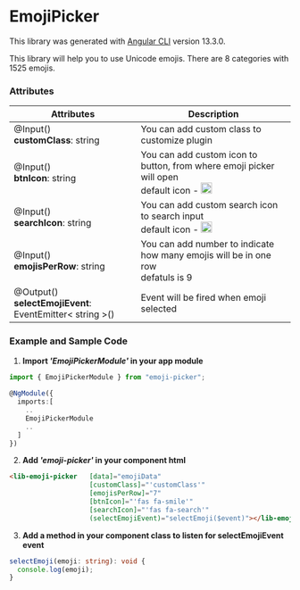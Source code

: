 # EmojiPicker

This library was generated with [Angular CLI](https://github.com/angular/angular-cli) version 13.3.0.

This library will help you to use Unicode emojis. There are 8 categories with 1525 emojis.

### Attributes
Attributes   | Description
-------------|--------------
@Input() <br> **customClass**: string | You can add custom class to customize plugin
@Input() <br> **btnIcon**: string | You can add custom icon to button, from where emoji picker will open <br> default icon - <img src="https://freesvg.org/img/1456705995.png" height="20px" width="20px">
@Input() <br> **searchIcon**: string | You can add custom search icon to search input <br> default icon - <img src="https://icons.veryicon.com/png/o/miscellaneous/easemob-icon/search-934.png" height="20px" width="20px">
@Input() <br> **emojisPerRow**: string | You can add number to indicate how many emojis will be in one row <br> defatuls is 9
@Output() <br> **selectEmojiEvent**: EventEmitter< string >() | Event will be fired when emoji selected

### Example and Sample Code
1) **Import _'EmojiPickerModule'_ in your app module**
```ts
import { EmojiPickerModule } from "emoji-picker";
  
@NgModule({
  imports:[
    ..
    EmojiPickerModule
    ..
  ]
})
``` 

2) **Add _'emoji-picker'_ in your component html**
```html
<lib-emoji-picker   [data]="emojiData"
                    [customClass]="'customClass'"
                    [emojisPerRow]="7"
                    [btnIcon]="'fas fa-smile'"
                    [searchIcon]="'fas fa-search'"
                    (selectEmojiEvent)="selectEmoji($event)"></lib-emoji-picker>
```

3) **Add a method in your component class to listen for **selectEmojiEvent** event**
```ts
selectEmoji(emoji: string): void {
  console.log(emoji);
}
```
